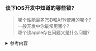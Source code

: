 ### 谈下iOS开发中知道的哪些锁?

>哪个性能最差?SD和AFN使用的哪个?  
>一般开发中你最常用哪个?   
>哪个锁apple存在问题又是什么问题?  

<details>
<summary> 参考内容 </summary>

- 我们在使用多线程的时候多个线程可能会访问同一块资源，这样就很容易引发数据错乱和数据安全等问题，这时候就需要我们保证每次只有一个线程访问这一块资源，锁 应运而生

- `@synchronized` 性能最差,SD和AFN等框架使用这个.

- NSRecursiveLock 和NSLock ：建议使用前者，避免循环调用出现**死锁**

- OSSpinLock 自旋锁 ,存在的问题是, 优先级反转问题,破坏了spinlock

- dispatch_semaphore 信号量 : 保持线程同步为线程加锁

[多线程](https://github.com/luckyvondoit/OC_Document/blob/master/Interview/Book/UnderlyingPrincipleOfOC/Multithreading.md)
```

</details>
